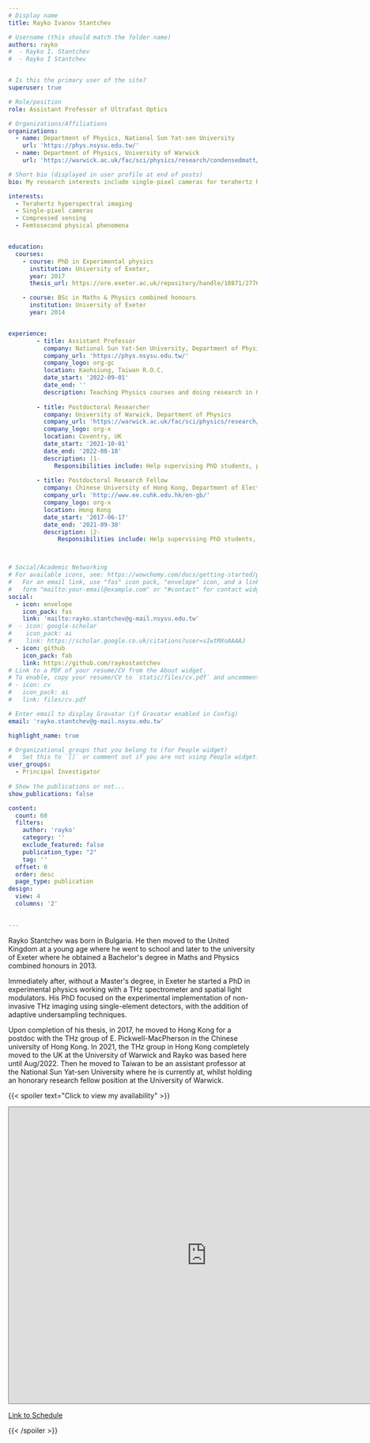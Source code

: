 ```yaml
---
# Display name
title: Rayko Ivanov Stantchev 

# Username (this should match the folder name)
authors: rayko
#  - Rayko I. Stantchev
#  - Rayko I Stantchev


# Is this the primary user of the site?
superuser: true

# Role/position
role: Assistant Professor of Ultrafast Optics

# Organizations/Affiliations
organizations:
  - name: Department of Physics, National Sun Yat-sen University
    url: 'https://phys.nsysu.edu.tw/'  
  - name: Department of Physics, University of Warwick
    url: 'https://warwick.ac.uk/fac/sci/physics/research/condensedmatt/ultrafastphotonics/group/'

# Short bio (displayed in user profile at end of posts)
bio: My research interests include single-pixel cameras for terahertz hyperspectral imaging.

interests:
  - Terahertz hyperspectral imaging
  - Single-pixel cameras
  - Compressed sensing
  - Femtosecond physical phenomena


education:
  courses:
    - course: PhD in Experimental physics
      institution: University of Exeter, 
      year: 2017
      thesis_url: https://ore.exeter.ac.uk/repository/handle/10871/27766

    - course: BSc in Maths & Physics combined honours
      institution: University of Exeter
      year: 2014


experience:
        - title: Assistant Professor
          company: National Sun Yat-Sen University, Department of Physics
          company_url: 'https://phys.nsysu.edu.tw/'
          company_logo: org-gc
          location: Kaohsiung, Taiwan R.O.C.
          date_start: '2022-09-01'
          date_end: ''
          description: Teaching Physics courses and doing research in Optical Physics
       
        - title: Postdoctoral Researcher
          company: University of Warwick, Department of Physics
          company_url: 'https://warwick.ac.uk/fac/sci/physics/research/condensedmatt/ultrafastphotonics/'
          company_logo: org-x
          location: Coventry, UK
          date_start: '2021-10-01'
          date_end: '2022-08-18'
          description: |1-
             Responsibilities include: Help supervising PhD students, preparing manuscripts and rebuttals, research into single-pixel THz cameras.
              
        - title: Postdoctoral Research Fellow
          company: Chinese University of Hong Kong, Department of Electrical Engineering
          company_url: 'http://www.ee.cuhk.edu.hk/en-gb/'
          company_logo: org-x
          location: Hong Kong
          date_start: '2017-06-17'
          date_end: '2021-09-30'
          description: |2-
              Responsibilities include: Help supervising PhD students, website maintance, perpetuate the use of two THz labs, preparing manuscripts and rebuttals, research into single-pixel THz cameras.



# Social/Academic Networking
# For available icons, see: https://wowchemy.com/docs/getting-started/page-builder/#icons
#   For an email link, use "fas" icon pack, "envelope" icon, and a link in the
#   form "mailto:your-email@example.com" or "#contact" for contact widget.
social:
  - icon: envelope
    icon_pack: fas
    link: 'mailto:rayko.stantchev@g-mail.nsysu.edu.tw'
#  - icon: google-scholar
#    icon_pack: ai
#    link: https://scholar.google.co.uk/citations?user=sIwtMXoAAAAJ
  - icon: github
    icon_pack: fab
    link: https://github.com/raykostantchev
# Link to a PDF of your resume/CV from the About widget.
# To enable, copy your resume/CV to `static/files/cv.pdf` and uncomment the lines below.
# - icon: cv
#   icon_pack: ai
#   link: files/cv.pdf

# Enter email to display Gravatar (if Gravatar enabled in Config)
email: 'rayko.stantchev@g-mail.nsysu.edu.tw'

highlight_name: true

# Organizational groups that you belong to (for People widget)
#   Set this to `[]` or comment out if you are not using People widget.
user_groups:
  - Principal Investigator
  
# Show the publications or not...
show_publications: false 

content:
  count: 60
  filters:
    author: 'rayko'
    category: ''
    exclude_featured: false
    publication_type: "2"
    tag: ''
  offset: 0
  order: desc
  page_type: publication
design:
  view: 4
  columns: '2'
  

---
```


  
Rayko Stantchev was born in Bulgaria. He then moved to the United Kingdom at a young age where he went to school and later to the university of Exeter where he obtained a Bachelor's degree in Maths and Physics combined honours in 2013.

Immediately after, without a Master's degree, in Exeter he started a PhD in experimental physics working with a THz spectrometer and spatial light modulators. His PhD focused on the experimental implementation of non-invasive THz imaging using single-element detectors, with the addition of adaptive undersampling techniques.

Upon completion of his thesis, in 2017, he moved to Hong Kong for a postdoc with the THz group of E. Pickwell-MacPherson in the Chinese university of Hong Kong. In 2021, the THz group in Hong Kong completely moved to the UK at the University of Warwick and Rayko was based here until Aug/2022. Then he moved to Taiwan to be an assistant professor at the National Sun Yat-sen University where he is currently at, whilst holding an honorary research fellow position at the University of Warwick.


{{< spoiler text="Click to view my availability" >}}


<iframe src="https://calendar.google.com/calendar/embed?src=rayko.stantchev%40g-mail.nsysu.edu.tw&mode=WEEK&src=Y18zMmQzNGJlYmI5YWNiNmRkYTQ3NmM0YmM5NDkyNDM2ODk2OGRiZWE1ODE5NzRiYTEyZTc0ODViNjMzZDVhYzMxQGdyb3VwLmNhbGVuZGFyLmdvb2dsZS5jb20" style="border:solid 1px #777" width="800" height="600" frameborder="0" scrolling="no"></iframe>

<a href="https://calendar.google.com/calendar/embed?src=rayko.stantchev%40g-mail.nsysu.edu.tw&mode=WEEK&src=Y18zMmQzNGJlYmI5YWNiNmRkYTQ3NmM0YmM5NDkyNDM2ODk2OGRiZWE1ODE5NzRiYTEyZTc0ODViNjMzZDVhYzMxQGdyb3VwLmNhbGVuZGFyLmdvb2dsZS5jb20">Link to Schedule</a>

{{< /spoiler >}}

